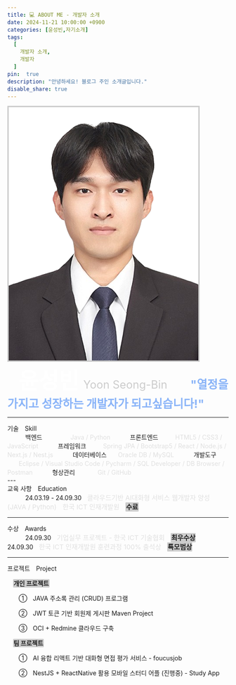 ```yaml
---
title: 💻 ABOUT ME - 개발자 소개
date: 2024-11-21 10:00:00 +0900
categories: [윤성빈,자기소개]
tags:
  [
    개발자 소개,
    개발자
  ]
pin:  true
description: "안녕하세요! 블로그 주인 소개글입니다."
disable_share: true
---
```


<div class="portfolio">
  <img src="assets/img/favicons/증명사진누끼.png" alt="증명사진누끼" style="border:3px solid #cccccc" />
  <div class="text-wrapper">
    <span style=" margin-left:25px; font-size:50px; color:white; font-weight:bold;">윤성빈<span style="font-size:25px; margin-left:10px; color:#cccccc; font-weight:normal;">Yoon Seong-Bin</span></span>
    <span style="margin-left:25px; margin-top:10px; font-size:26px; color:rgb(138, 180, 248); font-weight:bold;">ㅤ"열정을 가지고 성장하는 개발자가 되고싶습니다!"</span>
  </div>
</div>

---

<div class="underline-container4">
    <span class="personal">기술</span>
    <span style="margin-left:10px">Skill</span>
</div>

<div class="portfolio4">
<span style="margin-left:15px; margin-top:15px;">ㅤㅤ백엔드ㅤㅤㅤㅤㅤ<span style="color: #e0e0e0">Java / Python</span></span>
<span style="margin-left:15px; margin-top:5px;">ㅤㅤ프론트엔드ㅤㅤㅤ<span style="color:#e0e0e0">HTML5 / CSS3 / JavaScript</span> </span>
<span style="margin-left:15px; margin-top:5px;">ㅤㅤ프레임워크ㅤㅤㅤ<span style="color:#e0e0e0">Spring JPA / Bootstrap5 / React / Node.js / Next.js / Nest.js</span> </span>
<span style="margin-left:15px; margin-top:5px;">ㅤㅤ데이터베이스ㅤㅤ<span style="color:#e0e0e0">Oracle DB / MySQL</span> </span>
<span style="margin-left:15px; margin-top:5px;">ㅤㅤ개발도구ㅤㅤㅤㅤ<span style="color:#e0e0e0">Eclipse / Visual Studio Code / Pycharm / SQL Developer / DB Browser / Postman</span></span>
<span style="margin-left:15px; margin-top:5px;">ㅤㅤ형상관리ㅤㅤㅤㅤ<span style="color:#e0e0e0">Git / GitHub</span></span>
</div>
---

<div class="underline-container4">
    <span class="personal">교육 사항</span>
    <span style="margin-left:10px">Education</span>
</div>

<div class="portfolio3">
<span style="margin-left:15px; margin-top:15px;">ㅤㅤ24.03.19 - 24.09.30ㅤ<span style="color:#e0e0e0; font-size:15px;">클라우드기반 AI대화형 서비스 웹개발자 양성 (JAVA / Python)ㅤ한국 ICT 인재개발원ㅤ<span style="background-color:#cccccc; color:#1e1e1e; border-radius:2px; border:1px solid #cccccc; font-weight:bold;">수료</span></span></span>
</div>

---

<div class="underline-container4">
    <span class="personal">수상</span>
    <span style="margin-left:10px">Awards</span>
</div>
<div class="portfolio3">
<span style="margin-left:15px; margin-top:15px;">ㅤㅤ24.09.30ㅤ<span style="color:#e0e0e0; font-size:15px;">기업실무 프로젝트 - 한국 ICT 기술협회ㅤ<span style="background-color:#cccccc; color:#1e1e1e; border-radius:2px; border:1px solid #cccccc; font-weight:bold;">최우수상</span></span></span>
<span style="margin-left:15px; margin-top:15px;">ㅤㅤ24.09.30ㅤ<span style="color:#e0e0e0; font-size:15px;">한국 ICT 인재개발원 훈련과정 100% 출석상ㅤ<span style="background-color:#cccccc; color:#1e1e1e; border-radius:2px; border:1px solid #cccccc; font-weight:bold;">특모범상</span></span></span>
</div>

---

<div class="underline-container4" style="margin-bottom:10px">
    <span class="personal">프로젝트</span>
    <span style="margin-left:10px">Project</span>
</div>

ㅤ<span style="background-color:#cccccc; color:#1e1e1e; border-radius:2px; border:1px solid #cccccc; font-weight:bold;">개인 프로젝트</span>

 ㅤㅤ①ㅤJAVA 주소록 관리 (CRUD) 프로그램

 ㅤㅤ②ㅤJWT 토큰 기반 회원제 게시판 Maven Project

 ㅤㅤ③ㅤOCI + Redmine 클라우드 구축

 ㅤ<span style="background-color:#cccccc; color:#1e1e1e; border-radius:2px; border:1px solid #cccccc; font-weight:bold;">팀 프로젝트</span>

ㅤㅤ①ㅤAI 융합 리액트 기반 대화형 면접 평가 서비스 - <span class="emphasize">foucusjob</span>

ㅤㅤ②ㅤNestJS + ReactNative 활용 모바일 스터디 어플 (진행중) - <span class="emphasize">Study App</span>


